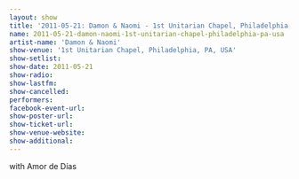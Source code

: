 ```yaml
---
layout: show
title: '2011-05-21: Damon & Naomi - 1st Unitarian Chapel, Philadelphia, PA, USA'
name: 2011-05-21-damon-naomi-1st-unitarian-chapel-philadelphia-pa-usa
artist-name: 'Damon & Naomi'
show-venue: '1st Unitarian Chapel, Philadelphia, PA, USA'
show-setlist: 
show-date: 2011-05-21
show-radio: 
show-lastfm: 
show-cancelled: 
performers: 
facebook-event-url: 
show-poster-url: 
show-ticket-url: 
show-venue-website: 
show-additional: 
---
```


with Amor de Días